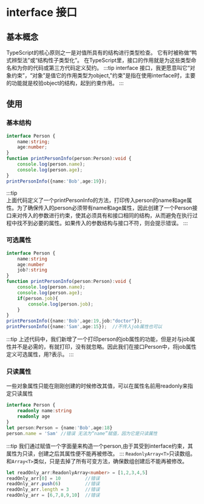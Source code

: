 # interface 接口

## 基本概念
TypeScript的核心原则之一是对值所具有的结构进行类型检查。 它有时被称做“鸭式辨型法”或“结构性子类型化”。 在TypeScript里，接口的作用就是为这些类型命名和为你的代码或第三方代码定义契约。
:::tip
interface 接口，我更愿意叫它“对象约束”，“对象”是值它的作用类型为object,"约束"是指在使用interface时，主要的功能就是校验object的结构，起到约束作用。
:::

## 使用
### 基本结构
```typescript
interface Person {
    name:string;
    age:number;
}
function printPersonInfo(person:Person):void {
    console.log(person.name);
    console.log(person.age);
}
printPersonInfo({name:'Bob',age:19});
```
:::tip  
上面代码定义了一个printPersonInfo的方法，打印传入person的name和age属性。为了确保传入的person必须带有name和age属性，因此创建了一个Person接口来对传入的参数进行约束，使其必须具有和接口相同的结构，从而避免在执行过程中找不到必要的属性。如果传入的参数结构与接口不符，则会提示错误。
:::

### 可选属性
```typescript
interface Person {
    name:string
    age:number
    job?:string
}
function printPersonInfo(person:Person):void {
    console.log(person.name);
    console.log(person.age);
    if(person.job){
        console.log(person.job);
    }
}
printPersonInfo({name:'Bob',age:19,job:"doctor"});
printPersonInfo({name:'Sam',age:15});  //不传入job属性也可以
```
:::tip
上述代码中，我们新增了一个打印person的job属性的功能，但是对与job属性并不是必需的，有就打印，没有就忽略。因此我们在接口Person中，将job属性定义可选属性，用?表示。
:::

### 只读属性
一些对象属性只能在刚刚创建的时候修改其值，可以在属性名前用readonly来指定只读属性
```typescript {6}
interface Person {
    readonly name:string
    readonly age
}
let person:Person = {name:'Bob',age:18}
person.name = 'Sam' //错误 无法为“name”赋值，因为它是只读属性
```
:::tip
我们通过赋值一个字面量来构造一个person,由于其受到interface约束，其属性为只读，创建之后其属性便不能再被修改。
:::
`ReadonlyArray<T>`只读数组。和`Array<T>`类似，只是去掉了所有可变方法，确保数组创建后不能再被修改。
```typescript
let readOnly_arr:ReadonlyArray<number> = [1,2,3,4,5]
readOnly_arr[0] = 10         //错误
readOnly_arr.push(6)         //错误
readOnly_arr.length = 3      //错误
readOnly_arr = [6,7,8,9,10]  //错误
```

